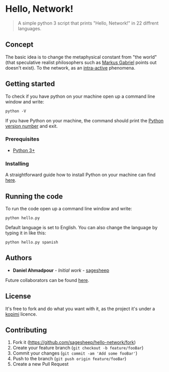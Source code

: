# Hello, Network!
> A simple python 3 script that prints "Hello, Network!" in 22 diffrent languages.

## Concept
The basic idea is to change the metaphysical constant from "the world" (that speculative realist philosophers such as [Markus Gabriel](https://www.youtube.com/watch?v=_0vbXcRcHNA) points out doesn't exist). To the network, as an [intra-active](https://www.youtube.com/watch?v=v0SnstJoEec) phenomena.

## Getting started
To check if you have python on your machine open up a command line window and write:
```
python -V
```
If you have Python on your machine, the command should print the [Python version number](https://docs.python.org/3/using/cmdline.html#cmdoption-v) and exit.
### Prerequisites
* [Python 3+](https://wiki.python.org/moin/BeginnersGuide/Download)

### Installing
A straightforward guide how to install Python on your machine can find [here](https://wiki.python.org/moin/BeginnersGuide/Download).

## Running the code
To run the code open up a command line window and write:
```
python hello.py
```
Default language is set to English. You can also change the language by typing it in like this:

```
python hello.py spanish
```
## Authors
* **Daniel Ahmadpour** - *Initial work* - [sagesheep](https://github.com/sagesheep)

Future collaborators can be found [here](https://github.com/sagesheep/hello-network/contributors).

## License
It's free to fork and do what you want with it, as the project it's under a  [kopimi](http://www.kopimi.com/) licence.

## Contributing

1. Fork it (<https://github.com/sagesheep/hello-network/fork>)
2. Create your feature branch (`git checkout -b feature/fooBar`)
3. Commit your changes (`git commit -am 'Add some fooBar'`)
4. Push to the branch (`git push origin feature/fooBar`)
5. Create a new Pull Request
